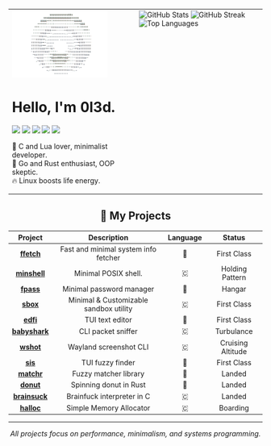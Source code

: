 <table>
  <tr>
    <td width="50%" valign="top">
      <img src="donut.gif" alt="donut" width="80%">
      <h1>Hello, I'm 0l3d.</h1>
      <p>
        <img src="https://img.shields.io/badge/c-%2300599C.svg?style=for-the-badge&logo=c&logoColor=white"/>
        <img src="https://img.shields.io/badge/lua-%230075A8.svg?style=for-the-badge&logo=lua&logoColor=white"/>
        <img src="https://img.shields.io/badge/void%20linux-478061?style=for-the-badge&logo=linux&logoColor=white"/>
        <img src="https://img.shields.io/badge/rust-%23000000.svg?style=for-the-badge&logo=rust&logoColor=white"/>
        <img src="https://img.shields.io/badge/go-%2300ADD8.svg?style=for-the-badge&logo=go&logoColor=white"/>
      </p>
      <p>
        💙 C and Lua lover, minimalist developer.<br>
        💎 Go and Rust enthusiast, OOP skeptic.<br>
        🔥 Linux boosts life energy.
      </p>
    </td>
    <td width="50%" valign="top">
      <img src="https://github-readme-stats.vercel.app/api?username=0l3d&show_icons=true&theme=onedark&hide_border=false&card_width=500" alt="GitHub Stats"/>
      <img src="https://github-readme-streak-stats.herokuapp.com/?user=0l3d&theme=onedark&hide_border=false" alt="GitHub Streak"/>
      <img src="https://github-readme-stats.vercel.app/api/top-langs/?username=0l3d&layout=compact&theme=onedark&hide_border=false&card_width=500" alt="Top Languages"/>
    </td>
  </tr>
</table>


<div align="center">
<h2>📁 My Projects</h2>

| Project | Description | Language | Status |
|:-------:|:-----------:|:--------:|:------:|
| **[ffetch](https://github.com/0l3d/ffetch)**       | Fast and minimal system info fetcher   | 🦀 | First Class           |
| **[minshell](https://github.com/0l3d/minshell)**   | Minimal POSIX shell.                   | 🇨 | Holding Pattern       |
| **[fpass](https://github.com/0l3d/fpass)**         | Minimal password manager               | 🦀 | Hangar                |
| **[sbox](https://github.com/0l3d/sbox)**           | Minimal & Customizable sandbox utility | 🇨 | First Class           |
| **[edfi](https://github.com/0l3d/edfi)**           | TUI text editor                        | 🦀 | First Class           |
| **[babyshark](https://github.com/0l3d/babyshark)** | CLI packet sniffer                     | 🇨 | Turbulance            |
| **[wshot](https://github.com/0l3d/wshot)**         | Wayland screenshot CLI                 | 🇨 | Cruising Altitude     |
| **[sis](https://github.com/0l3d/search-in-sight)** | TUI fuzzy finder                       | 🦀 | First Class           |
| **[matchr](https://github.com/0l3d/matchr)**       | Fuzzy matcher library                  | 🦀 | Landed                |
| **[donut](https://github.com/0l3d/donut)**         | Spinning donut in Rust                 | 🦀 | Landed                |
| **[brainsuck](https://github.com/0l3d/brainsuck)** | Brainfuck interpreter in C             | 🇨 | Landed                |
| **[halloc](https://github.com/0l3d/halloc)**       | Simple Memory Allocator                | 🇨 | Boarding              |

</div>

---

<p align="center"><i>All projects focus on performance, minimalism, and systems programming.</i></p>
